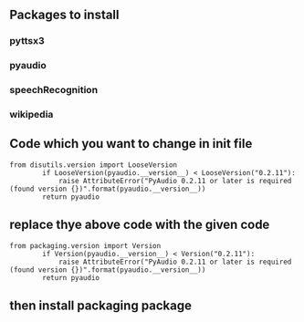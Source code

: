 ## Packages to install
### pyttsx3
### pyaudio
### speechRecognition
### wikipedia

## Code which you want to change in __init__ file
```
from disutils.version import LooseVersion
        if LooseVersion(pyaudio.__version__) < LooseVersion("0.2.11"):
            raise AttributeError("PyAudio 0.2.11 or later is required (found version {})".format(pyaudio.__version__))
        return pyaudio
```
##  replace thye above code with the given code
```
from packaging.version import Version
        if Version(pyaudio.__version__) < Version("0.2.11"):
            raise AttributeError("PyAudio 0.2.11 or later is required (found version {})".format(pyaudio.__version__))
        return pyaudio
```
## then install packaging package
